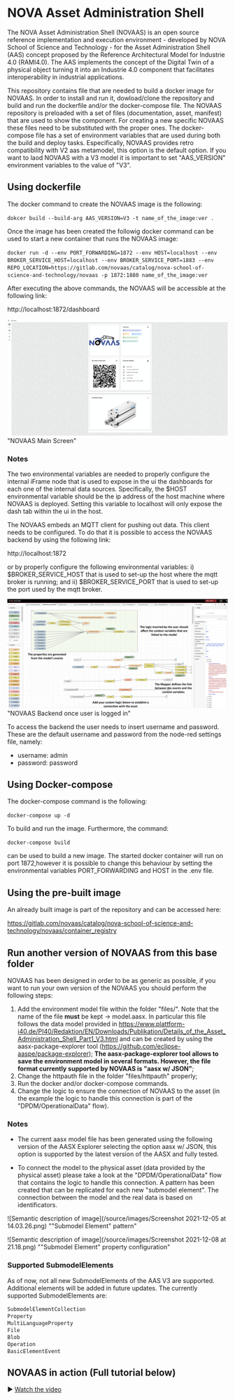 # NOVA Asset Administration Shell

The NOVA Asset Administration Shell (NOVAAS) is an open source reference implementation and execution environment - developed by NOVA School of Science and Technology - for the Asset Administration Shell (AAS) concept proposed by the Reference Architectural Model for Industrie 4.0 (RAMI4.0). 
The AAS implements the concept of the Digital Twin of a physical object turning it into an Industrie 4.0 component that facilitates interoperability in industrial applications.

This repository contains file that are needed to build a docker image for NOVAAS.
In order to install and run it, dowload/clone the repository and build and run the dockerfile and/or the docker-compose file.
The NOVAAS repository is preloaded with a set of files (documentation, asset, manifest) that are used to show the component. For creating a new specific NOVAAS these files need to be substituted with the proper ones.
The docker-compose file has a set of environment variables that are used during both the build and deploy tasks. Especifically, NOVAAS provides retro compatibility with V2 aas metamodel, this option is the default option. If you want to laod NOVAAS with a V3 model it is important to set "AAS_VERSION" environment variables to the value of "V3".

## Using dockerfile
The docker command to create the NOVAAS image is the following:

`dokcer build --build-arg AAS_VERSION=V3 -t name_of_the_image:ver .`

Once the image has been created the followig docker command can be used to start a new container that runs the NOVAAS image:

`docker run -d --env PORT_FORWARDING=1872 --env HOST=localhost --env BROKER_SERVICE_HOST=localhost --env BROKER_SERVICE_PORT=1883 --env REPO_LOCATION=https://gitlab.com/novaas/catalog/nova-school-of-science-and-technology/novaas -p 1872:1880 name_of_the_image:ver`

After executing the above commands, the NOVAAS will be accessible at the following link:

http://localhost:1872/dashboard

![Semantic description of image](/source/images/novaas.jpg)"NOVAAS Main Screen"

### Notes
The two environmental variables are needed to properly configure the internal iFrame node that is used to expose in the ui the dashboards for each one of the internal data sources. Specifically, the $HOST environmental variable should be the ip address of the host machine where NOVAAS is deployed. Setting this variable to localhost will only expose the dash tab within the ui in the host.

The NOVAAS embeds an MQTT client for pushing out data. This client needs to be configured. To do that it is possible to access the NOVAAS backend by using the following link:

http://localhost:1872

or by properly configure the following environmental variables: i) $BROKER_SERVICE_HOST that is used to set-up the host where the mqtt broker is running; and ii) $BROKER_SERVICE_PORT that is used to set-up the port used by the mqtt broker. 

![Semantic description of image](/source/images/aasAssetConnection.png)"NOVAAS Backend once user is logged in"

To access the backend the user needs to insert username and password. These are the default username and password from the node-red settings file, namely:

- username: admin
- password: password



## Using Docker-compose

The docker-compose command is the following:

`docker-compose up -d`

To build and run the image. Furthermore, the command:

`docker-compose build`

can be used to build a new image. The started docker container will run on port 1872,however it is possible to change this behaviour by setting the environmental variables PORT_FORWARDING and HOST in the .env file.

## Using the pre-built image

An already built image is part of the repository and can be accessed here:

https://gitlab.com/novaas/catalog/nova-school-of-science-and-technology/novaas/container_registry

## Run another version of NOVAAS from this base folder

NOVAAS has been designed in order to be as generic as possible, if you want to run your own version of the NOVAAS you should perform the following steps:
1. Add the environment model file within the folder "files/". Note that the name of the file **must** be kept -> model.aasx. In particular this file follows the data model provided in https://www.plattform-i40.de/PI40/Redaktion/EN/Downloads/Publikation/Details_of_the_Asset_Administration_Shell_Part1_V3.html and can be created by using the aasx-package-explorer tool (https://github.com/eclipse-aaspe/package-explorer); **The aasx-package-explorer tool allows to save the environment model in several formats. However, the file format currently supported by NOVAAS is "aasx w/ JSON"**;
1. Change the httpauth file in the folder "files/httpauth" properly;
1. Run the docker and/or docker-compose commands.
1. Change the logic to ensure the connection of NOVAAS to the asset (in the example the logic to handle this connection is part of the "DPDM/OperationalData" flow).

### Notes

- The current aasx model file has been generated using the following version of the AASX Explorer selecting the option aasx w/ JSON, this option is supported by the latest version of the AASX and fully tested.

- To connect the model to the physical asset (data provided by the physical asset) please take a look at the "DPDM/OperationalData" flow that contains the logic to handle this connection. A pattern has been created that can be replicated for each new "submodel element". The connection between the model and the real data is based on identificators.

![Semantic description of image](/source/images/Screenshot 2021-12-05 at 14.03.26.png)
""Submodel Element" pattern"

![Semantic description of image](/source/images/Screenshot 2021-12-08 at 21.18.png)
""Submodel Element" property configuration"

### Supported SubmodelElements

As of now, not all new SubmodelElements of the AAS V3 are supported. Additional elements will be added in future updates. The currently supported SubmodelElements are:

    SubmodelElementCollection
    Property
    MultiLanguageProperty
    File
    Blob
    Operation
    BasicElementEvent


## NOVAAS in action (Full tutorial below)

▶️ [Watch the video](https://gitlab.com/gidouninova/novaas/-/raw/master/source/videos/NOVAAS_myMovie.mp4)
